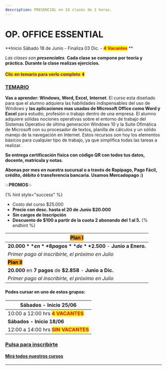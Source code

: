 ```yaml
---
description: PRESENCIAL en 24 clases de 2 horas.
---
```


# OP. OFFICE ESSENTIAL

**Inicio Sábado 18 de Junio - Finaliza 03 Dic. -  **<mark style="color:red;">**4 Vacantes**</mark>** **&#x20;

_Las clases son **presenciales**._ **Cada clase se compone por teoría y práctica.  Durante la clase realizas ejercicios.**&#x20;

#### <mark style="color:purple;">Clic en temario para verlo completo ⬇</mark>&#x20;

### [TEMARIO](https://iacquilmes.gitbook.io/officessential/)

**Vas a aprender: Windows, Word, Excel,** **Internet**. El curso esta diseñado para que el alumno adquiera las habilidades indispensables del uso de Windows y **las aplicaciones mas usadas de Microsoft Office como Word y Excel** para estudio, profesión o trabajo dentro de una empresa. El alumno adquiere sólidas nociones operativas sobre el entorno de trabajo del Sistemas Operativo de última generación Windows 10 y la Suite Ofimática de Microsoft con su procesador de textos, planilla de cálculos y un sólido manejo de la navegación en Internet. Estos recursos son hoy los elementos básicos para cualquier tipo de trabajo, ya que simplifica todas las tareas a realizar.

**Se entrega certificación física con código QR con todos tus datos, docente, matrícula y notas.**&#x20;

**Abonas por mes en nuestra sucursal o a través de Rapipago, Pago Fácil, crédito, débito ó transferencia bancaria. Usamos Mercadopago :)**&#x20;

💥**PROMOS**💥&#x20;

{% hint style="success" %}
* Costo del curso $25.000
* **Precio con desc. hasta el 20 de Junio $20.000**
* **Sin cargos de Inscripción**
* **Descuento de $100 a partir de la cuota 2 abonando del 1 al 5.**&#x20;
{% endhint %}

| <mark style="background-color:orange;">**Plan I**</mark>       |
| -------------------------------------------------------------- |
| **$20.000** en **8 pagos** de **$2.500** - **Junio a Enero.**  |
| _Primer pago al inscribirte, el próximo en Julio_              |
| <mark style="background-color:orange;">**Plan II**</mark>      |
| **20.000** en **7 pagos** de **$2.858** - **Junio a Dic.**     |
| _Primer pago al inscribirte, el próximo en Julio_              |

#### Podes cursar en uno de estos grupos:

| **Sábados - Inicio 25/06**                                          |
| ------------------------------------------------------------------- |
| 10:00 a 12:00 hrs  <mark style="color:red;">**4 VACANTES**</mark>   |
| **Sábados - Inicio 18/06**                                          |
| 12:00 a 14:00 hrs  <mark style="color:red;">**SIN VACANTES**</mark> |

### [Pulsa para inscribirte](http://wa.me/5491164622877?text=Me%20interesa%20el%20curso%20de%20Office%20Essential)

#### [Mirá todos nuestros cursos](./)

****
